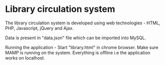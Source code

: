 # Library circulation system

The library circulation system is developed using web technologies - HTML, PHP, Javascript, jQuery and Ajax. 

Data is present in "data.json" file which can be imported into MySQL.

Running the application - Start "library.html" in chrome browser. Make sure MAMP is running on the system. Everything is offline i.e the application works on localhost.
